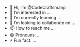 - 👋 Hi, I’m @CodeCraftsmanp
- 👀 I’m interested in ...
- 🌱 I’m currently learning ...
- 💞️ I’m looking to collaborate on ...
- 📫 How to reach me ...
- 😄 Pronouns: ...
- ⚡ Fun fact: ...

<!---
CodeCraftsmanp/CodeCraftsmanp is a ✨ special ✨ repository because its `README.md` (this file) appears on your GitHub profile.
You can click the Preview link to take a look at your changes.
--->
